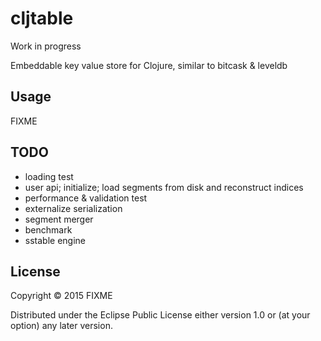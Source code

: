 # cljtable

Work in progress

Embeddable key value store for Clojure, similar to bitcask & leveldb


## Usage

FIXME

## TODO

- loading test
- user api; initialize; load segments from disk and reconstruct indices
- performance & validation test
- externalize serialization
- segment merger
- benchmark
- sstable engine

## License

Copyright © 2015 FIXME

Distributed under the Eclipse Public License either version 1.0 or (at
your option) any later version.
